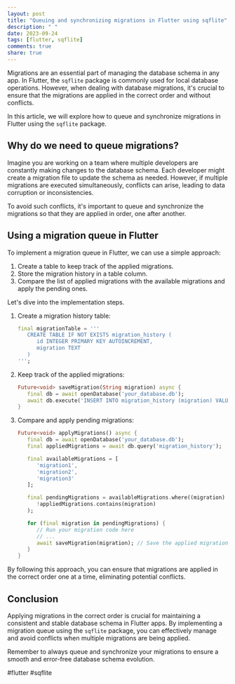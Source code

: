 ```yaml
---
layout: post
title: "Queuing and synchronizing migrations in Flutter using sqflite"
description: " "
date: 2023-09-24
tags: [flutter, sqflite]
comments: true
share: true
---
```


Migrations are an essential part of managing the database schema in any app. In Flutter, the `sqflite` package is commonly used for local database operations. However, when dealing with database migrations, it's crucial to ensure that the migrations are applied in the correct order and without conflicts.

In this article, we will explore how to queue and synchronize migrations in Flutter using the `sqflite` package.

## Why do we need to queue migrations?

Imagine you are working on a team where multiple developers are constantly making changes to the database schema. Each developer might create a migration file to update the schema as needed. However, if multiple migrations are executed simultaneously, conflicts can arise, leading to data corruption or inconsistencies.

To avoid such conflicts, it's important to queue and synchronize the migrations so that they are applied in order, one after another.

## Using a migration queue in Flutter

To implement a migration queue in Flutter, we can use a simple approach:

1. Create a table to keep track of the applied migrations.
2. Store the migration history in a table column.
3. Compare the list of applied migrations with the available migrations and apply the pending ones.

Let's dive into the implementation steps.

1. Create a migration history table:
   ```dart
   final migrationTable = '''
      CREATE TABLE IF NOT EXISTS migration_history (
         id INTEGER PRIMARY KEY AUTOINCREMENT,
         migration TEXT
      )
   ''';
   ```

2. Keep track of the applied migrations:
   ```dart
   Future<void> saveMigration(String migration) async {
      final db = await openDatabase('your_database.db');
      await db.execute('INSERT INTO migration_history (migration) VALUES (?)', [migration]);
   }
   ```

3. Compare and apply pending migrations:
   ```dart
   Future<void> applyMigrations() async {
      final db = await openDatabase('your_database.db');
      final appliedMigrations = await db.query('migration_history');

      final availableMigrations = [
         'migration1',
         'migration2',
         'migration3'
      ];

      final pendingMigrations = availableMigrations.where((migration) =>
         !appliedMigrations.contains(migration)
      );

      for (final migration in pendingMigrations) {
         // Run your migration code here
         // ...
         await saveMigration(migration); // Save the applied migration
      }
   }
   ```

By following this approach, you can ensure that migrations are applied in the correct order one at a time, eliminating potential conflicts.

## Conclusion

Applying migrations in the correct order is crucial for maintaining a consistent and stable database schema in Flutter apps. By implementing a migration queue using the `sqflite` package, you can effectively manage and avoid conflicts when multiple migrations are being applied.

Remember to always queue and synchronize your migrations to ensure a smooth and error-free database schema evolution.

#flutter #sqflite